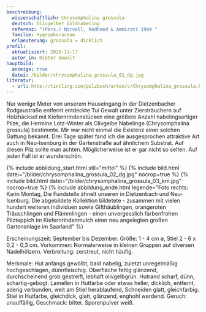 ```yaml
---
beschreibung:
  wissenschaftlich: Chrysomphalina grossula
  deutsch: Olivgelber Goldnabeling
  referenz: "(Pers.) Norvell, Redhaed & Ammirati 1994 "
  familie: Hygrophoraceae
  erlaeuterung: grossula = dicklich
profil:
  aktualisiert: 2020-11-17
  autor_in: Dieter Gewalt
hauptbild:
  anzeige: true
  datei: /bilder/chrysomphalina_grossula_01_dg.jpg
literatur:
  - url: http://tintling.com/pilzbuch/arten/c/Chrysomphalina_grossula.html
---
```

Nur wenige Meter von unserem Hauseingang in der Dietzenbacher Rodgaustraße entfernt entdeckte Tui Gewalt unter Ziersträuchern auf Holzhäcksel mit Kiefernrindenstücken eine größere Anzahl nabelingsartiger Pilze, die Hermine Lotz-Winter als Olivgelbe Nabelinge (Chrysomphalina grossula) bestimmte. Mir war nicht einmal die Existenz einer solchen Gattung bekannt. Drei Tage später fand ich die ausgesprochen attraktive Art auch in Neu-Isenburg in der Gartenstraße auf ähnlichem Substrat. Auf diesen Pilz sollte man achten. Möglicherweise ist er gar nicht so selten. Auf jeden Fall ist er wunderschön.

{% include abbildung_start.html stil="mittel" %}
{% include bild.html datei="/bilder/chrysomphalina_grossula_02_dg.jpg" nocrop=true %}
{% include bild.html datei="/bilder/chrysomphalina_grossula_03_km.jpg" nocrop=true %}
{% include abbildung_ende.html legende="Foto rechts: Karin Montag, Die Fundstelle ähnelt unseren in Dietzenbach und Neu-Isenburg. Die abgebildete Kollektion bildetete - zusammen mit vielen hundert weiteren Individuen  sowie Gifthäublingen, orangeroten Träuschlingen und Flämmlingen  - einen unvergesslich farbenfrohen Pilzteppich im Kiefernrindenmulch einer neu angelegten großen Gartenanlage im Saarland" %}

Erscheinungszeit: September bis Dezember.
Größe: 1 - 4 cm ø, Stiel 2 - 6 x 0,2 - 0,3 cm.
Vorkommen: Normalerweise in kleinen Gruppen auf diversen Nadelhölzern.
Verbreitung: zerstreut, nicht häufig.

Merkmale:  Hut anfangs gewölbt, bald nabelig, zuletzt unregelmäßig hochgeschlagen, dünnfleischig. Oberfläche fettig glänzend, durchscheinend grob gestreift, lebhaft olivgelbgrün. Hutrand scharf, dünn, schartig-gebogt. Lamellen in Hutfarbe oder etwas heller, dicklich, entfernt, aderig verbunden, weit am StieI herablaufend, Schneiden glatt, gleichfarbig. 
Stiel in Hutfarbe, gleichdick, glatt, glänzend, enghohl werdend.
Geruch: unauffällig, Geschmack: bitter.
Sporenpulver weiß. 
